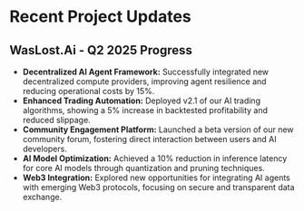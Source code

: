# Recent Project Updates

## WasLost.Ai - Q2 2025 Progress

-   **Decentralized AI Agent Framework:** Successfully integrated new decentralized compute providers, improving agent resilience and reducing operational costs by 15%.
-   **Enhanced Trading Automation:** Deployed v2.1 of our AI trading algorithms, showing a 5% increase in backtested profitability and reduced slippage.
-   **Community Engagement Platform:** Launched a beta version of our new community forum, fostering direct interaction between users and AI developers.
-   **AI Model Optimization:** Achieved a 10% reduction in inference latency for core AI models through quantization and pruning techniques.
-   **Web3 Integration:** Explored new opportunities for integrating AI agents with emerging Web3 protocols, focusing on secure and transparent data exchange.
